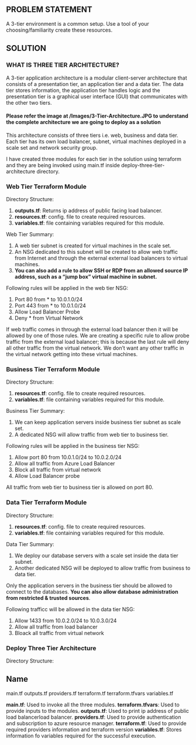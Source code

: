 <h2>PROBLEM STATEMENT</h2>

A 3-tier environment is a common setup. Use a tool of your choosing/familiarity create these resources.

<h2>SOLUTION</h2>

<h3>WHAT IS THREE TIER ARCHITECTURE?</h3>

A 3-tier application architecture is a modular client-server architecture that consists of a presentation tier, an application tier and a data tier. The data tier stores information, the application tier handles logic and the presentation tier is a graphical user interface (GUI) that communicates with the other two tiers.

<h4>Please refer the image at /Images/3-Tier-Architecture.JPG to understand the complete architecture we are going to deploy as a solution</h4>

This architecture consists of three tiers i.e. web, business and data tier. Each tier has its own load balancer, subnet, virtual machines deployed in a scale set and network security group.

I have created three modules for each tier in the solution using terraform and they are being invoked using main.tf inside deploy-three-tier-architecture directory.

<h3>Web Tier Terraform Module</h3>

Directory Structure:

1. <b>outputs.tf</b>: Returns ip address of public facing load balancer.
2. <b>resources.tf</b>: config. file to create required resources.
3. <b>variables.tf</b>: file containing variables required for this module.

Web Tier Summary:

1. A web tier subnet is created for virtual machines in the scale set.
2. An NSG dedicated to this subnet will be created to allow web traffic from Internet and through the external external load balancers to virtual machines.
3. <b>You can also add a rule to allow SSH or RDP from an allowed source IP address, such as a “jump box” virtual machine in subnet.</b>

Following rules will be applied in the web tier NSG:

1. Port 80 from * to 10.0.1.0/24
2. Port 443 from * to 10.0.1.0/24
3. Allow Load Balancer Probe
4. Deny * from Virtual Network

If web traffic comes in through the external load balancer then it will be allowed by one of those rules. We are creating a specific rule to allow probe traffic from the external load balancer; this is because the last rule will deny all other traffic from the virtual network. We don’t want any other traffic in the virtual network getting into these virtual machines.

<h3>Business Tier Terraform Module</h3>

Directory Structure:

1. <b>resources.tf</b>: config. file to create required resources.
2. <b>variables.tf</b>: file containing variables required for this module.

Business Tier Summary:

1. We can keep application servers inside business tier subnet as scale set. 
2. A dedicated NSG will allow traffic from web tier to business tier.

Following rules will be applied in the business tier NSG:

1. Allow port 80 from 10.0.1.0/24 to 10.0.2.0/24
2. Allow all traffic from Azure Load Balancer
3. Block all traffic from virtual network
4. Allow Load Balancer probe

All traffic from web tier to business tier is allowed on port 80.

<h3>Data Tier Terraform Module</h3>

Directory Structure:

1. <b>resources.tf</b>: config. file to create required resources.
2. <b>variables.tf</b>: file containing variables required for this module.

Data Tier Summary:

1. We deploy our database servers with a scale set inside the data tier subnet.
2. Another dedicated NSG will be deployed to allow traffic from business to data tier.

Only the application servers in the business tier should be allowed to connect to the databases. <b>You can also allow database administration from restricted & trusted sources</b>.

Following trafficc will be allowed in the data tier NSG:

1. Allow 1433 from 10.0.2.0/24 to 10.0.3.0/24
2. Allow all traffic from load balancer
3. Bloack all traffic from virtual network

<h3>Deploy Three Tier Architecture</h3>

Directory Structure:

Name
----
main.tf
outputs.tf
providers.tf
terraform.tf
terraform.tfvars
variables.tf

<b>main.tf</b>: Used to invoke all the three modules.
<b>terraform.tfvars</b>: Used to provide inputs to the modules.
<b>outputs.tf</b>: Used to print ip address of public load balancerload balancer.
<b>providers.tf</b>: Used to provide authentication and subscription to azure resource manager.
<b>terraform.tf</b>: Used to provide required providers information and terraform version
<b>variables.tf</b>: Stores information fo variables required for the successful execution.

